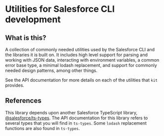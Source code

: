 # Utilities for Salesforce CLI development

## What is this?

A collection of commonly needed utilities used by the Salesforce CLI and the libraries it is built on. It includes high level support for parsing and working with JSON data, interacting with environment variables, a common error base type, a minimal lodash replacement, and support for commonly needed design patterns, among other things.

See the API documentation for more details on each of the utilities that `kit` provides.

## References

This library depends upon another Salesforce TypeScript library, [@salesforce/ts-types](https://www.npmjs.com/package/@salesforce/ts-types). The API documentation for this library refers to several types that you will find in `ts-types`. Some `lodash` replacement functions are also found in `ts-types`.
